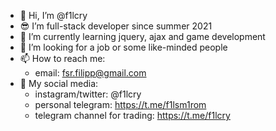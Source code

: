 - 👋 Hi, I’m @f1lcry
- 😎 I’m full-stack developer since summer 2021
- 🌱 I’m currently learning jquery, ajax and game development
- 💪 I’m looking for a job or some like-minded people
- 📫 How to reach me:
  - email: fsr.filipp@gmail.com
- 📱 My social media:
  - instagram/twitter: @f1lcry
  - personal telegram: https://t.me/f1lsm1rom
  - telegram channel for trading: https://t.me/f1lcry

<!---
f1lcry/f1lcry is a ✨ special ✨ repository because its `README.md` (this file) appears on your GitHub profile.
You can click the Preview link to take a look at your changes.
--->
